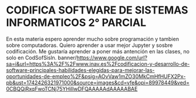 # CODIFICA SOFTWARE DE SISTEMAS INFORMATICOS 2° PARCIAL
En esta materia espero aprender mucho sobre programación y tambien sobre computadoras.
Quiero aprender a usar mejor Jupyter y sosbre codificación.
Me gustaría aprender a poner más antención en las clases, no solo en CodSofSisln.
banner/https://www.google.com/url?sa=i&url=https%3A%2F%2Fwww.inav.es%2Fcodificacion-y-desarrollo-de-software-principales-habilidades-elegidas-para-mejorar-las-oportunidades-de-empleo%2F&psig=AOvVaw1mZO30MkCmHfHUFX2Px-pb&ust=1742426321971000&source=images&cd=vfe&opi=89978449&ved=0CBQQjRxqFwoTCNj75YHilIwDFQAAAAAdAAAAABAE




